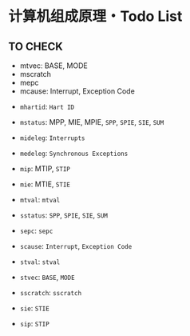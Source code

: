 # **计算机组成原理・Todo List**



## TO CHECK



* mtvec: BASE, MODE
* mscratch
* mepc
* mcause: Interrupt, Exception Code



- `mhartid`: `Hart ID`
- `mstatus`: MPP, MIE, MPIE, `SPP`, `SPIE`, `SIE`, `SUM`
- `mideleg`: `Interrupts`
- `medeleg`: `Synchronous Exceptions`
- `mip`: MTIP, `STIP`
- `mie`: MTIE, `STIE`
- `mtval`: `mtval`



- `sstatus`: `SPP`, `SPIE`, `SIE`, `SUM`
- `sepc`: `sepc`
- `scause`: `Interrupt`, `Exception Code`
- `stval`: `stval`
- `stvec`: `BASE`, `MODE`
- `sscratch`: `sscratch`
- `sie`: `STIE`
- `sip`: `STIP`

